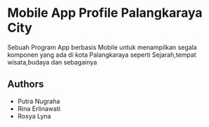 # Mobile App Profile Palangkaraya City

Sebuah Program App berbasis Mobile untuk menampilkan segala komponen yang ada di kota Palangkaraya
seperti Sejarah,tempat wisata,budaya dan sebagainya

## Authors

- Putra Nugraha
- Rina Erlinawati
- Rosya Lyna
